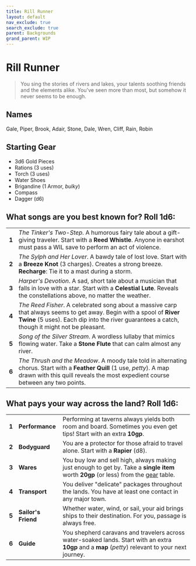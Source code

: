 ```yaml
---
title: Rill Runner
layout: default
nav_exclude: true
search_exclude: true
parent: Backgrounds
grand_parent: WIP
---
```


# Rill Runner

> You sing the stories of rivers and lakes, your talents soothing friends and the elements alike. You've seen more than most, but somehow it never seems to be enough.

## Names

Gale, Piper, Brook, Adair, Stone, Dale, Wren, Cliff, Rain, Robin

## Starting Gear

- 3d6 Gold Pieces
- Rations (3 uses)
- Torch (3 uses) 
- Water Shoes
- Brigandine (1 Armor, _bulky_)
- Compass
- Dagger (d6)

## What songs are you best known for? Roll 1d6:

|       |                                                                                                                                                                                                                                          |
| ----- | ---------------------------------------------------------------------------------------------------------------------------------------------------------------------------------------------------------------------------------------- |
| **1** | _The Tinker's Two-Step_. A humorous fairy tale about a gift-giving traveler. Start with a **Reed Whistle**. Anyone in earshot must pass a WIL save to perform an act of violence.                                                       |
| **2** | _The Sylph and Her Lover_. A bawdy tale of lost love. Start with a **Breeze Knot** (3 charges). Creates a strong breeze. **Recharge**: Tie it to a mast during a storm.                                                         |
| **3** | _Harper's Devotion_. A sad, short tale about a musician that falls in love with a star. Start with a **Celestial Lute**. Reveals the constellations above, no matter the weather.                                                              |
| **4** | _The Reed Fisher_. A celebrated song about a massive carp that always seems to get away. Begin with a spool of **River Twine** (5 uses). Each dip into the river guarantees a catch, though it might not be pleasant.                              |
| **5** | _Song of the Silver Stream_. A wordless lullaby that mimics flowing water. Take a **Stone Flute** that can calm almost any river.                                                                                             |
| **6** | _The Thrush and the Meadow_. A moody tale told in alternating chorus. Start with a **Feather Quill** (1 use, _petty_). A map drawn with this quill reveals the most expedient course between any two points. |

## What pays your way across the land? Roll 1d6:

|       |                     |                                                                                                                                             |
| ----- | ------------------- | ------------------------------------------------------------------------------------------------------------------------------------------- |
| **1** | **Performance**     | Performing at taverns always yields both room and board. Sometimes you even get tips! Start with an extra **10gp**.                          |
| **2** | **Bodyguard**       | You are a protector for those afraid to travel alone. Start with a **Rapier** (d8).                                                          |
| **3** | **Wares**           | You buy low and sell high, always making just enough to get by. Take a **single item** worth **20gp** (or less) from the [gear](/wip/2e/marketplace#gear) table.                              |
| **4** | **Transport**       | You deliver "delicate" packages throughout the lands. You have at least one contact in any major town.                                        |                                                    
| **5** | **Sailor's Friend** | Whether water, wind, or sail, your aid brings ships to their destination. For you, passage is always free.  |
| **6** | **Guide**           | You shepherd caravans and travelers across water-soaked lands. Start with an extra **10gp** and a **map** (_petty_) relevant to your next journey. |
